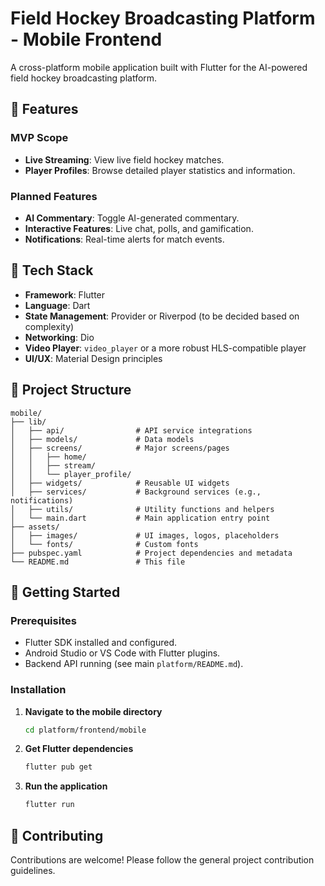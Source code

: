 # Field Hockey Broadcasting Platform - Mobile Frontend

A cross-platform mobile application built with Flutter for the AI-powered field hockey broadcasting platform.

## 🎯 Features

### MVP Scope
- **Live Streaming**: View live field hockey matches.
- **Player Profiles**: Browse detailed player statistics and information.

### Planned Features
- **AI Commentary**: Toggle AI-generated commentary.
- **Interactive Features**: Live chat, polls, and gamification.
- **Notifications**: Real-time alerts for match events.

## 🧠 Tech Stack

- **Framework**: Flutter
- **Language**: Dart
- **State Management**: Provider or Riverpod (to be decided based on complexity)
- **Networking**: Dio
- **Video Player**: `video_player` or a more robust HLS-compatible player
- **UI/UX**: Material Design principles

## 📁 Project Structure

```
mobile/
├── lib/
│   ├── api/                # API service integrations
│   ├── models/             # Data models
│   ├── screens/            # Major screens/pages
│   │   ├── home/
│   │   ├── stream/
│   │   └── player_profile/
│   ├── widgets/            # Reusable UI widgets
│   ├── services/           # Background services (e.g., notifications)
│   ├── utils/              # Utility functions and helpers
│   └── main.dart           # Main application entry point
├── assets/
│   ├── images/             # UI images, logos, placeholders
│   └── fonts/              # Custom fonts
├── pubspec.yaml            # Project dependencies and metadata
└── README.md               # This file
```

## 🚀 Getting Started

### Prerequisites
- Flutter SDK installed and configured.
- Android Studio or VS Code with Flutter plugins.
- Backend API running (see main `platform/README.md`).

### Installation

1.  **Navigate to the mobile directory**
    ```bash
    cd platform/frontend/mobile
    ```

2.  **Get Flutter dependencies**
    ```bash
    flutter pub get
    ```

3.  **Run the application**
    ```bash
    flutter run
    ```

## 🤝 Contributing

Contributions are welcome! Please follow the general project contribution guidelines.
